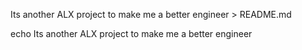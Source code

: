 Its another ALX project to make me a better engineer > README.md

echo Its another ALX project to make me a better engineer
